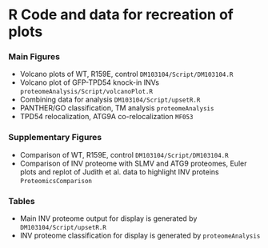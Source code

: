 # R Code and data for recreation of plots

### Main Figures

- Volcano plots of WT, R159E, control `DM103104/Script/DM103104.R`
- Volcano plot of GFP-TPD54 knock-in INVs `proteomeAnalysis/Script/volcanoPlot.R`
- Combining data for analysis `DM103104/Script/upsetR.R`
- PANTHER/GO classification, TM analysis `proteomeAnalysis`
- TPD54 relocalization, ATG9A co-relocalization `MF053`

### Supplementary Figures

- Comparison of WT, R159E, control `DM103104/Script/DM103104.R`
- Comparison of INV proteome with SLMV and ATG9 proteomes, Euler plots and replot of Judith et al. data to highlight INV proteins `ProteomicsComparison`

### Tables

- Main INV proteome output for display is generated by `DM103104/Script/upsetR.R`
- INV proteome classification for display is generated by `proteomeAnalysis`
